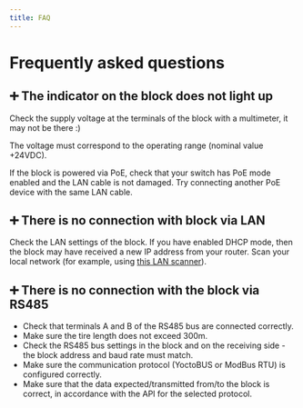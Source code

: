```yaml
---
title: FAQ
---
```


# Frequently asked questions

## ➕ The indicator on the block does not light up
Check the supply voltage at the terminals of the block with a multimeter, it may not be there :)

The voltage must correspond to the operating range (nominal value +24VDC).

If the block is powered via PoE, check that your switch has PoE mode enabled and the LAN cable is not damaged. Try connecting another PoE device with the same LAN cable.

## ➕ There is no connection with block via LAN
Check the LAN settings of the block. If you have enabled DHCP mode, then the block may have received a new IP address from your router. Scan your local network (for example, using [this LAN scanner](https://www.advanced-ip-scanner.com/)).

## ➕ There is no connection with the block via RS485
- Check that terminals A and B of the RS485 bus are connected correctly.
- Make sure the tire length does not exceed 300m.
- Check the RS485 bus settings in the block and on the receiving side - the block address and baud rate must match.
- Make sure the communication protocol (YoctoBUS or ModBus RTU) is configured correctly.
- Make sure that the data expected/transmitted from/to the block is correct, in accordance with the API for the selected protocol.
